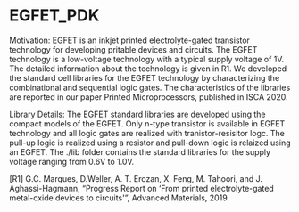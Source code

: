 # EGFET_PDK

Motivation:
EGFET is an inkjet printed electrolyte-gated transistor technology for developing pritable devices and circuits. The EGFET technology is a low-voltage technology
with a typical supply voltage of 1V. The detailed information about the technology is given in R1. We developed the standard cell libraries for the EGFET technology
by characterizing the combinational and sequential logic gates. The characteristics of the libraries are reported in our paper Printed Microprocessors, published in ISCA 2020. 


Library Details:
The EGFET standard libraries are developed using the compact models of the EGFET. Only n-type transistor is available in EGFET technology and all logic gates are realized with
tranistor-resisitor logc. The pull-up logic is realized using a resistor and pull-down logic is relaized using an EGFET. 
The ./lib folder contains the standard libraries for the supply voltage ranging from 0.6V to 1.0V.

[R1] G.C. Marques, D.Weller, A. T. Erozan, X. Feng, M. Tahoori, and J. Aghassi-Hagmann, “Progress Report on ‘From printed electrolyte-gated metal-oxide devices to circuits'”, Advanced Materials, 2019.

